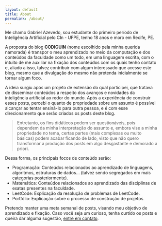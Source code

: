 ```yaml
---
layout: default
title: About
permalink: /about/
---
```


Me chamo Gabriel Azevedo, sou estudante do primeiro período de Inteligência Artificial pelo CIn - UFPE, tenho 18 anos e moro em Recife, PE. 

A proposta do blog **CODIGUIN** (nome escolhido pela minha querida namorada) é transpor o meu aprendizado no meio da computação e dos conteúdos da faculdade como um todo, em uma linguagem escrita, com o intuito de me auxiliar na fixação dos conteúdos com os quais tenho contato e, aliado a isso, talvez contribuir com algum interessado que acesse este blog, mesmo que a divulgação do mesmo não pretenda inicialmente se tornar algum foco.

A ideia surgiu após um projeto de extensão do qual participei, que tratava de disseminar conteúdos a respeito dos avanços e novidades da inteligência artificial ao redor do mundo. Após a experiência de construir esses posts, percebi o quanto de propriedade sobre um assunto é possível alcançar ao tentar ensiná-lo para outra pessoa, e é com esse direcionamento que serão criados os posts deste blog.

> Entretanto, os fins didáticos podem ser questionáveis, pois dependem da minha interpretação do assunto e, embora vise a minha propriedade no tema, certas partes (mais complexas ou muito básicas) podem acabar ficando de lado, visto que não quero transformar a produção dos posts em algo desgastante e demorado a priori.

Dessa forma, os principais focos de conteúdo serão:

- Programação: Conteúdos relacionados ao aprendizado de linguagens, algoritmos, estruturas de dados... (talvez sendo segregados em mais categorias posteriormente).
- Matemática: Conteúdos relacionados ao aprendizado das disciplinas de exatas presentes na faculdade.
- LeetCode: Explicação da resolução de problemas de LeetCode.
- Portfólio: Explicação sobre o processo de construção de projetos.

Pretendo manter uma meta semanal de posts, visando meu objetivo de aprendizado e fixação. Caso você seja um curioso, tenha curtido os posts e queira dar alguma sugestão, [entre em contato](https://linktr.ee/gabrielbelodev).